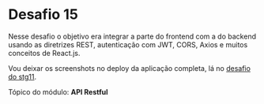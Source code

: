# Desafio 15
Nesse desafio o objetivo era integrar a parte do frontend com a do backend usando as diretrizes REST, autenticação com JWT, CORS, Axios e muitos conceitos de React.js.

Vou deixar os screenshots no deploy da aplicação completa, lá no [desafio do stg11](https://github.com/sogbog/Desafios_Explorer/tree/main/Desafio%2016%20-%20Stg11).

Tópico do módulo: **API Restful**
